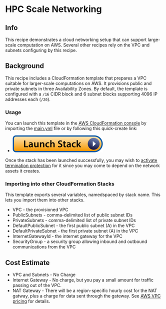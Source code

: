 # HPC Scale Networking

## Info

This recipe demonstrates a cloud networking setup that can support large-scale computation on AWS. Several other recipes rely on the VPC and subnets configuring by this recipe. 

## Background

This recipe includes a CloudFormation template that prepares a VPC suitable for larger-scale computations on AWS. It provisions public and private subnets in three Availability Zones. By default, the template is configured with a `/16` CIDR block and 6 subnet blocks supporting 4096 IP addresses each (`/20`). 

### Usage

You can launch this template in the [AWS CloudFormation console](https://console.aws.amazon.com/cloudformation) by importing the [main.yml](assets/main.yml) file or by following this quick-create link:
* [![Launch stack](../../../docs/media/launch-stack.svg)](https://us-east-2.console.aws.amazon.com/cloudformation/home?region=us-east-2#/stacks/create/review?stackName=multiuser-cluster&templateURL=https://aws-hpc-recipes.s3.us-east-1.amazonaws.com/main/recipes/net/hpc_large_scale/assets/main.yml)

Once the stack has been launched successfully, you may wish to [activate termination protection](https://docs.aws.amazon.com/AWSCloudFormation/latest/UserGuide/using-cfn-protect-stacks.html) for it since you may come to depend on the network assets it creates. 

### Importing into other CloudFormation Stacks

This template exports several variables, namedspaced by stack name. This lets you import them into other stacks. 

* VPC - the provisioned VPC
* PublicSubnets - comma-delimited list of public subnet IDs
* PrivateSubnets - comma-delimited list of private subnet IDs
* DefaultPublicSubnet - the first public subnet (A) in the VPC
* DefaultPrivateSubnet - the first private subnet (A) in the VPC
* InternetGatewayId - the internet gateway for the VPC
* SecurityGroup - a security group allowing inbound and outbound communications from the VPC

## Cost Estimate

* VPC and Subnets - No Charge
* Internet Gateway - No charge, but you pay a small amount for traffic passing out of the VPC.
* NAT Gateway - There will be a region-specific hourly cost for the NAT gatway, plus a charge for data sent through the gateway. See [AWS VPC pricing](https://aws.amazon.com/vpc/pricing/) for details.

